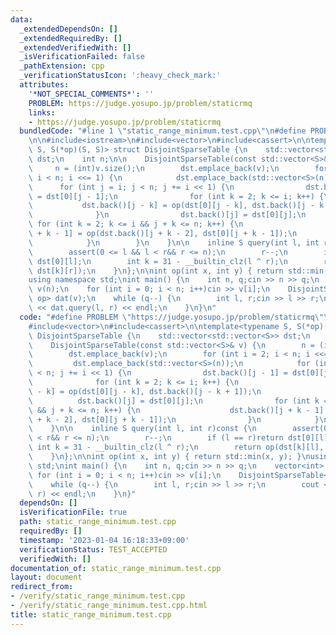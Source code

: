 ```yaml
---
data:
  _extendedDependsOn: []
  _extendedRequiredBy: []
  _extendedVerifiedWith: []
  _isVerificationFailed: false
  _pathExtension: cpp
  _verificationStatusIcon: ':heavy_check_mark:'
  attributes:
    '*NOT_SPECIAL_COMMENTS*': ''
    PROBLEM: https://judge.yosupo.jp/problem/staticrmq
    links:
    - https://judge.yosupo.jp/problem/staticrmq
  bundledCode: "#line 1 \"static_range_minimum.test.cpp\"\n#define PROBLEM \"https://judge.yosupo.jp/problem/staticrmq\"\
    \n\n#include<iostream>\n#include<vector>\n#include<cassert>\n\ntemplate<typename\
    \ S, S(*op)(S, S)> struct DisjointSparseTable {\n    std::vector<std::vector<S>>\
    \ dst;\n    int n;\n\n    DisjointSparseTable(const std::vector<S>& v) {\n   \
    \     n = (int)v.size();\n        dst.emplace_back(v);\n        for (int i = 2;\
    \ i < n; i <<= 1) {\n            dst.emplace_back(std::vector<S>(n));\n      \
    \      for (int j = i; j < n; j += i << 1) {\n                dst.back()[j - 1]\
    \ = dst[0][j - 1];\n                for (int k = 2; k <= i; k++) {\n         \
    \           dst.back()[j - k] = op(dst[0][j - k], dst.back()[j - k + 1]);\n  \
    \              }\n                dst.back()[j] = dst[0][j];\n               \
    \ for (int k = 2; k <= i && j + k <= n; k++) {\n                    dst.back()[j\
    \ + k - 1] = op(dst.back()[j + k - 2], dst[0][j + k - 1]);\n                }\n\
    \            }\n        }\n    }\n\n    inline S query(int l, int r)const {\n\
    \        assert(0 <= l && l < r&& r <= n);\n        r--;\n        if (l == r)return\
    \ dst[0][l];\n        int k = 31 - __builtin_clz(l ^ r);\n        return op(dst[k][l],\
    \ dst[k][r]);\n    }\n};\n\nint op(int x, int y) { return std::min(x, y); }\n\
    using namespace std;\nint main() {\n    int n, q;cin >> n >> q;\n    vector<int>\
    \ v(n);\n    for (int i = 0; i < n; i++)cin >> v[i];\n    DisjointSparseTable<int,\
    \ op> dat(v);\n    while (q--) {\n        int l, r;cin >> l >> r;\n        cout\
    \ << dat.query(l, r) << endl;\n    }\n}\n"
  code: "#define PROBLEM \"https://judge.yosupo.jp/problem/staticrmq\"\n\n#include<iostream>\n\
    #include<vector>\n#include<cassert>\n\ntemplate<typename S, S(*op)(S, S)> struct\
    \ DisjointSparseTable {\n    std::vector<std::vector<S>> dst;\n    int n;\n\n\
    \    DisjointSparseTable(const std::vector<S>& v) {\n        n = (int)v.size();\n\
    \        dst.emplace_back(v);\n        for (int i = 2; i < n; i <<= 1) {\n   \
    \         dst.emplace_back(std::vector<S>(n));\n            for (int j = i; j\
    \ < n; j += i << 1) {\n                dst.back()[j - 1] = dst[0][j - 1];\n  \
    \              for (int k = 2; k <= i; k++) {\n                    dst.back()[j\
    \ - k] = op(dst[0][j - k], dst.back()[j - k + 1]);\n                }\n      \
    \          dst.back()[j] = dst[0][j];\n                for (int k = 2; k <= i\
    \ && j + k <= n; k++) {\n                    dst.back()[j + k - 1] = op(dst.back()[j\
    \ + k - 2], dst[0][j + k - 1]);\n                }\n            }\n        }\n\
    \    }\n\n    inline S query(int l, int r)const {\n        assert(0 <= l && l\
    \ < r&& r <= n);\n        r--;\n        if (l == r)return dst[0][l];\n       \
    \ int k = 31 - __builtin_clz(l ^ r);\n        return op(dst[k][l], dst[k][r]);\n\
    \    }\n};\n\nint op(int x, int y) { return std::min(x, y); }\nusing namespace\
    \ std;\nint main() {\n    int n, q;cin >> n >> q;\n    vector<int> v(n);\n   \
    \ for (int i = 0; i < n; i++)cin >> v[i];\n    DisjointSparseTable<int, op> dat(v);\n\
    \    while (q--) {\n        int l, r;cin >> l >> r;\n        cout << dat.query(l,\
    \ r) << endl;\n    }\n}"
  dependsOn: []
  isVerificationFile: true
  path: static_range_minimum.test.cpp
  requiredBy: []
  timestamp: '2023-01-04 16:18:33+09:00'
  verificationStatus: TEST_ACCEPTED
  verifiedWith: []
documentation_of: static_range_minimum.test.cpp
layout: document
redirect_from:
- /verify/static_range_minimum.test.cpp
- /verify/static_range_minimum.test.cpp.html
title: static_range_minimum.test.cpp
---
```


